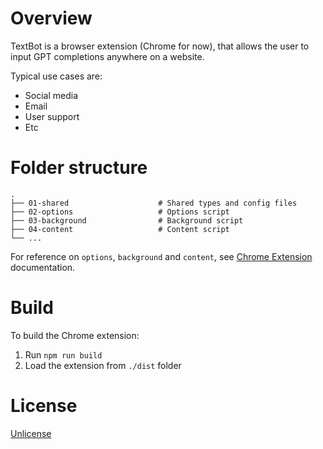 # Overview
TextBot is a browser extension (Chrome for now), that allows the user to input GPT completions anywhere on a website.

Typical use cases are:
- Social media
- Email
- User support
- Etc

# Folder structure
```
.
├── 01-shared                    # Shared types and config files
├── 02-options                   # Options script
├── 03-background                # Background script
├── 04-content                   # Content script
└── ...
```
For reference on `options`, `background` and `content`, see [Chrome Extension](https://developer.chrome.com/docs/extensions/) documentation.

# Build
To build the Chrome extension:
1. Run `npm run build`
2. Load the extension from `./dist` folder

# License
[Unlicense](LICENSE)

